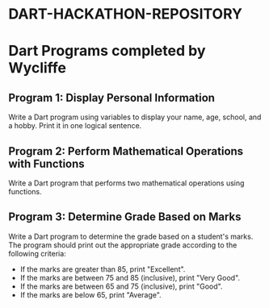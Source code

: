 # DART-HACKATHON-REPOSITORY

# Dart Programs completed by Wycliffe



## Program 1: Display Personal Information
Write a Dart program using variables to display your name, age, school, and a hobby. Print it in one logical sentence.

## Program 2: Perform Mathematical Operations with Functions
Write a Dart program that performs two mathematical operations using functions.

## Program 3: Determine Grade Based on Marks
Write a Dart program to determine the grade based on a student's marks. The program should print out the appropriate grade according to the following criteria:
- If the marks are greater than 85, print "Excellent".
- If the marks are between 75 and 85 (inclusive), print "Very Good".
- If the marks are between 65 and 75 (inclusive), print "Good".
- If the marks are below 65, print "Average".
